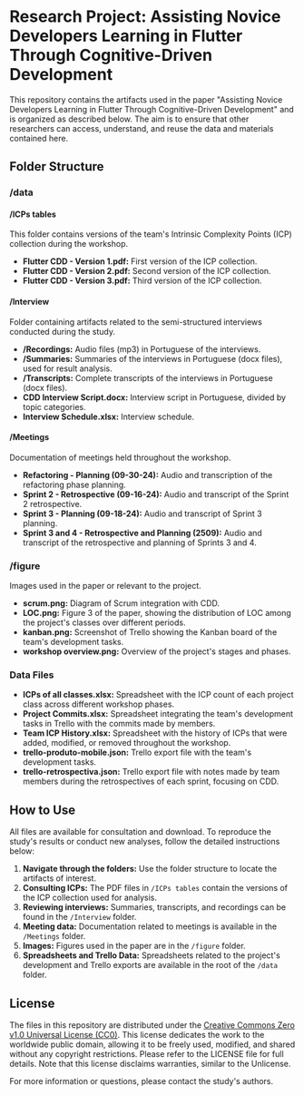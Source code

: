 # Research Project: Assisting Novice Developers Learning in Flutter Through Cognitive-Driven Development

This repository contains the artifacts used in the paper "Assisting Novice Developers Learning in Flutter Through Cognitive-Driven Development" and is organized as described below. The aim is to ensure that other researchers can access, understand, and reuse the data and materials contained here.

## Folder Structure

### /data

#### /ICPs tables
This folder contains versions of the team's Intrinsic Complexity Points (ICP) collection during the workshop.

- **Flutter CDD - Version 1.pdf:** First version of the ICP collection.
- **Flutter CDD - Version 2.pdf:** Second version of the ICP collection.
- **Flutter CDD - Version 3.pdf:** Third version of the ICP collection.

#### /Interview
Folder containing artifacts related to the semi-structured interviews conducted during the study.

- **/Recordings:** Audio files (mp3) in Portuguese of the interviews.
- **/Summaries:** Summaries of the interviews in Portuguese (docx files), used for result analysis.
- **/Transcripts:** Complete transcripts of the interviews in Portuguese (docx files).
- **CDD Interview Script.docx:** Interview script in Portuguese, divided by topic categories.
- **Interview Schedule.xlsx:** Interview schedule.

#### /Meetings
Documentation of meetings held throughout the workshop.

- **Refactoring - Planning (09-30-24):** Audio and transcription of the refactoring phase planning.
- **Sprint 2 - Retrospective (09-16-24):** Audio and transcript of the Sprint 2 retrospective.
- **Sprint 3 - Planning (09-18-24):** Audio and transcript of Sprint 3 planning.
- **Sprint 3 and 4 - Retrospective and Planning (2509):** Audio and transcript of the retrospective and planning of Sprints 3 and 4.

### /figure
Images used in the paper or relevant to the project.

- **scrum.png:** Diagram of Scrum integration with CDD.
- **LOC.png:** Figure 3 of the paper, showing the distribution of LOC among the project's classes over different periods.
- **kanban.png:** Screenshot of Trello showing the Kanban board of the team's development tasks.
- **workshop overview.png:** Overview of the project's stages and phases.

### Data Files

- **ICPs of all classes.xlsx:** Spreadsheet with the ICP count of each project class across different workshop phases.
- **Project Commits.xlsx:** Spreadsheet integrating the team's development tasks in Trello with the commits made by members.
- **Team ICP History.xlsx:** Spreadsheet with the history of ICPs that were added, modified, or removed throughout the workshop.
- **trello-produto-mobile.json:** Trello export file with the team's development tasks.
- **trello-retrospectiva.json:** Trello export file with notes made by team members during the retrospectives of each sprint, focusing on CDD.

## How to Use

All files are available for consultation and download. To reproduce the study's results or conduct new analyses, follow the detailed instructions below:

1. **Navigate through the folders:** Use the folder structure to locate the artifacts of interest.
2. **Consulting ICPs:** The PDF files in `/ICPs tables` contain the versions of the ICP collection used for analysis.
3. **Reviewing interviews:** Summaries, transcripts, and recordings can be found in the `/Interview` folder.
4. **Meeting data:** Documentation related to meetings is available in the `/Meetings` folder.
5. **Images:** Figures used in the paper are in the `/figure` folder.
6. **Spreadsheets and Trello Data:** Spreadsheets related to the project's development and Trello exports are available in the root of the `/data` folder.

## License

The files in this repository are distributed under the [Creative Commons Zero v1.0 Universal License (CC0)](https://creativecommons.org/publicdomain/zero/1.0/). This license dedicates the work to the worldwide public domain, allowing it to be freely used, modified, and shared without any copyright restrictions. Please refer to the LICENSE file for full details. Note that this license disclaims warranties, similar to the Unlicense.

For more information or questions, please contact the study's authors.

